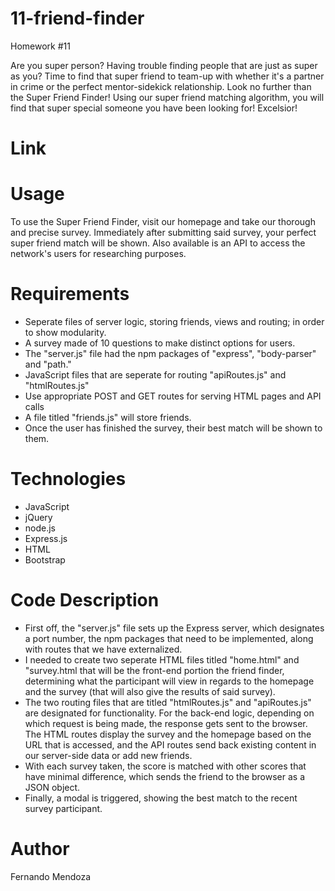 # 11-friend-finder
Homework #11

Are you super person?  Having trouble finding people that are just as super as you?  Time to find that super friend to team-up with whether it's a partner in crime or the perfect mentor-sidekick relationship.  Look no further than the Super Friend Finder!  Using our super friend matching algorithm, you will find that super special someone you have been looking for!  Excelsior!

# Link


# Usage
To use the Super Friend Finder, visit our homepage and take our thorough and precise survey.  Immediately after submitting said survey, your perfect super friend match will be shown.  Also available is an API to access the network's users for researching purposes.  

# Requirements 
- Seperate files of server logic, storing friends, views and routing; in order to show modularity.
- A survey made of 10 questions to make distinct options for users.  
- The "server.js" file had the npm packages of "express", "body-parser" and "path." 
- JavaScript files that are seperate for routing "apiRoutes.js" and "htmlRoutes.js"
- Use appropriate POST and GET routes for serving HTML pages and API calls
- A file titled "friends.js" will store friends.
- Once the user has finished the survey, their best match will be shown to them. 

# Technologies

- JavaScript
- jQuery
- node.js 
- Express.js
- HTML
- Bootstrap

# Code Description
- First off, the "server.js" file sets up the Express server, which designates a port number, the npm packages that need to be implemented, along with routes that we have externalized.  
- I needed to create two seperate HTML files titled "home.html" and "survey.html that will be the front-end portion the friend finder, determining what the participant will view in regards to the homepage and the survey (that will also give the results of said survey).
- The two routing files that are titled "htmlRoutes.js" and "apiRoutes.js" are designated for functionality. For the back-end logic, depending on which request is being made, the response gets sent to the browser. The HTML routes display the survey and the homepage based on the URL that is accessed, and the API routes send back existing content in our server-side data or add new friends.  
- With each survey taken, the score is matched with other scores that have minimal difference, which sends the friend to the browser as a JSON object.
- Finally, a modal is triggered, showing the best match to the recent survey participant.  
# Author
Fernando Mendoza